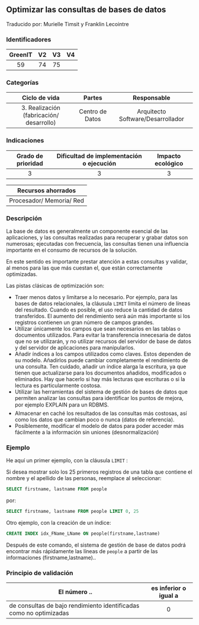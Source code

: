 ## Optimizar las consultas de bases de datos
Traducido por: Murielle Timsit y Franklin Lecointre

### Identificadores

| GreenIT | V2  | V3 | V4  |
|:-------:|:----:|:----:|:----:|
| 59  | 74  | 75  | |

### Categorías

| Ciclo de vida | Partes | Responsable |
|:---------:|:----:|:----:|
| 3. Realización (fabricación/ desarrollo) | Centro de Datos | Arquitecto Software/Desarrollador |

### Indicaciones

| Grado de prioridad   | Dificultad de implementación o ejecución | Impacto ecológico   |
|:-------------------:|:-------------------------:|:---------------------:|
| 3 | 3 | 3 |

|Recursos ahorrados |
|:----------------------------------------------------------:|
| Procesador/ Memoria/ Red   |

### Descripción

La base de datos es generalmente un componente esencial de las aplicaciones, y las consultas realizadas para recuperar y grabar datos son numerosas; ejecutadas con frecuencia, las consultas tienen una influencia importante en el consumo de recursos de la solución.

En este sentido es importante prestar atención a estas consultas y validar, al menos para las que más cuestan el, que están correctamente optimizadas.

Las pistas clásicas de optimización son:
 - Traer menos datos y limitarse a lo necesario. Por ejemplo, para las bases de datos relacionales, la cláusula `LIMIT` limita el número de líneas del resultado. Cuando es posible, el uso reduce la cantidad de datos transferidos. El aumento del rendimiento será aún más importante si los registros contienen un gran número de campos grandes.
 - Utilizar únicamente los campos que sean necesarios en las tablas o documentos utilizados. Para evitar la transferencia innecesaria de datos que no se utilizarán, y no utilizar recursos del servidor de base de datos y del servidor de aplicaciones para manipularlos.
 - Añadir índices a los campos utilizados como claves. Estos dependen de su modelo. Añadirlos puede cambiar completamente el rendimiento de una consulta. Ten cuidado, añadir un índice alarga la escritura, ya que tienen que actualizarse para los documentos añadidos, modificados o eliminados. Hay que hacerlo si hay más lecturas que escrituras o si la lectura es particularmente costosa.
 - Utilizar las herramientas del sistema de gestión de bases de datos que permiten analizar las consultas para identificar los puntos de mejora, por ejemplo EXPLAIN para un RDBMS.
 - Almacenar en caché los resultados de las consultas más costosas, así como los datos que cambian poco o nunca (datos de referencia).
 - Posiblemente, modificar el modelo de datos para poder acceder más fácilmente a la información sin uniones (desnormalización)

### Ejemplo

He aquí un primer ejemplo, con la cláusula `LIMIT` :

Si desea mostrar solo los 25 primeros registros de una tabla que contiene el nombre y el apellido de las personas, reemplace al seleccionar:
```sql
SELECT firstname, lastname FROM people
```
por:
```sql
SELECT firstname, lastname FROM people LIMIT 0, 25
```

Otro ejemplo, con la creación de un índice:

```sql
CREATE INDEX idx_FName_LName ON people(firstname,lastname)
```

Después de este comando, el sistema de gestión de base de datos podrá encontrar más rápidamente las líneas de `people` a partir de las informaciones (firstname,lastname)..


### Principio de validación

| El número ..   | es inferior o igual a   |  
|-------------------|:-------------------------:|
| de consultas de bajo rendimiento identificadas como no optimizadas | 0  |


